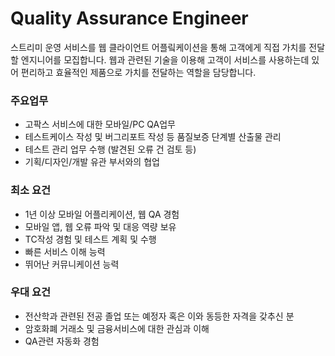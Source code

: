 # Quality Assurance Engineer 
스트리미 운영 서비스를 웹 클라이언트 어플맄케이션을 통해 고객에게 직접 가치를 전달할 엔지니어를 모집합니다. 
웹과 관련된 기술을 이용해 고객이 서비스를 사용하는데 있어 편리하고 효율적인 제품으로 가치를 전달하는 역할을 담당합니다. 

### 주요업무
- 고팍스 서비스에 대한 모바일/PC QA업무
- 테스트케이스 작성 및 버그리포트 작성 등 품질보증 단계별 산출물 관리
- 테스트 관리 업무 수행 (발견된 오류 건 검토 등)
- 기획/디자인/개발 유관 부서와의 협업
  
### 최소 요건
- 1년 이상 모바일 어플리케이션, 웹 QA 경험
- 모바일 앱, 웹 오류 파악 및 대응 역량 보유
- TC작성 경험 및 테스트 계획 및 수행
- 빠른 서비스 이해 능력
- 뛰어난 커뮤니케이션 능력
  
### 우대 요건
- 전산학과 관련된 전공 졸업 또는 예정자 혹은 이와 동등한 자격을 갖추신 분
- 암호화폐 거래소 및 금융서비스에 대한 관심과 이해
- QA관련 자동화 경험
